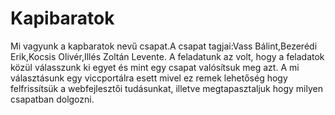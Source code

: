 # Kapibaratok

Mi vagyunk a kapbaratok nevű csapat.A csapat tagjai:Vass Bálint,Bezerédi Erik,Kocsis Olivér,Illés Zoltán Levente.
A feladatunk az volt, hogy a feladatok közül válasszunk ki egyet és mint egy csapat valósítsuk meg azt.
A mi választásunk egy viccportálra esett mivel ez remek lehetőség hogy felfrissítsük a webfejlesztői tudásunkat,
illetve megtapasztaljuk hogy milyen csapatban dolgozni.